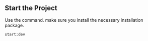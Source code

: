 ## Start the Project

Use the command. make sure you install the necessary installation package.

```
start:dev
```
